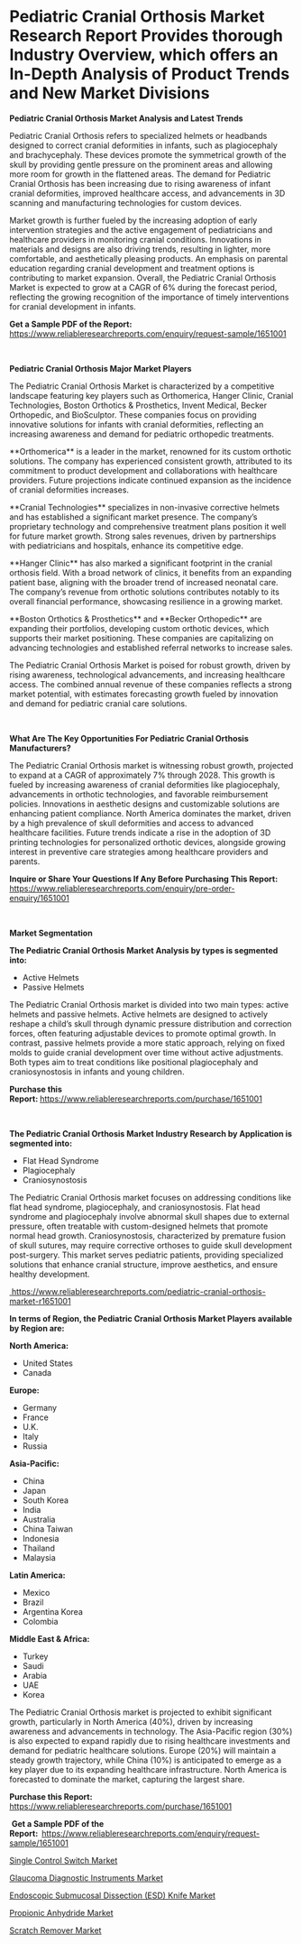 <p><h1>Pediatric Cranial Orthosis Market Research Report Provides thorough Industry Overview, which offers an In-Depth Analysis of Product Trends and New Market Divisions</h1></p><p><strong>Pediatric Cranial Orthosis Market Analysis and Latest Trends</strong></p>
<p><p>Pediatric Cranial Orthosis refers to specialized helmets or headbands designed to correct cranial deformities in infants, such as plagiocephaly and brachycephaly. These devices promote the symmetrical growth of the skull by providing gentle pressure on the prominent areas and allowing more room for growth in the flattened areas. The demand for Pediatric Cranial Orthosis has been increasing due to rising awareness of infant cranial deformities, improved healthcare access, and advancements in 3D scanning and manufacturing technologies for custom devices. </p><p>Market growth is further fueled by the increasing adoption of early intervention strategies and the active engagement of pediatricians and healthcare providers in monitoring cranial conditions. Innovations in materials and designs are also driving trends, resulting in lighter, more comfortable, and aesthetically pleasing products. An emphasis on parental education regarding cranial development and treatment options is contributing to market expansion. Overall, the Pediatric Cranial Orthosis Market is expected to grow at a CAGR of 6% during the forecast period, reflecting the growing recognition of the importance of timely interventions for cranial development in infants.</p></p>
<p><strong>Get a Sample PDF of the Report:&nbsp;</strong> <a href="https://www.reliableresearchreports.com/enquiry/request-sample/1651001?utm_campaign=28&utm_medium=2&utm_source=Github&utm_content=ia&utm_term=26092024&utm_id=pediatric-cranial-orthosis">https://www.reliableresearchreports.com/enquiry/request-sample/1651001</a></p>
<p>&nbsp;</p>
<p><strong>Pediatric Cranial Orthosis Major Market Players</strong></p>
<p><p>The Pediatric Cranial Orthosis Market is characterized by a competitive landscape featuring key players such as Orthomerica, Hanger Clinic, Cranial Technologies, Boston Orthotics & Prosthetics, Invent Medical, Becker Orthopedic, and BioSculptor. These companies focus on providing innovative solutions for infants with cranial deformities, reflecting an increasing awareness and demand for pediatric orthopedic treatments.</p><p>**Orthomerica** is a leader in the market, renowned for its custom orthotic solutions. The company has experienced consistent growth, attributed to its commitment to product development and collaborations with healthcare providers. Future projections indicate continued expansion as the incidence of cranial deformities increases.</p><p>**Cranial Technologies** specializes in non-invasive corrective helmets and has established a significant market presence. The company’s proprietary technology and comprehensive treatment plans position it well for future market growth. Strong sales revenues, driven by partnerships with pediatricians and hospitals, enhance its competitive edge.</p><p>**Hanger Clinic** has also marked a significant footprint in the cranial orthosis field. With a broad network of clinics, it benefits from an expanding patient base, aligning with the broader trend of increased neonatal care. The company’s revenue from orthotic solutions contributes notably to its overall financial performance, showcasing resilience in a growing market.</p><p>**Boston Orthotics & Prosthetics** and **Becker Orthopedic** are expanding their portfolios, developing custom orthotic devices, which supports their market positioning. These companies are capitalizing on advancing technologies and established referral networks to increase sales.</p><p>The Pediatric Cranial Orthosis Market is poised for robust growth, driven by rising awareness, technological advancements, and increasing healthcare access. The combined annual revenue of these companies reflects a strong market potential, with estimates forecasting growth fueled by innovation and demand for pediatric cranial care solutions.</p></p>
<p>&nbsp;</p>
<p><strong>What Are The Key Opportunities For Pediatric Cranial Orthosis Manufacturers?</strong></p>
<p><p>The Pediatric Cranial Orthosis market is witnessing robust growth, projected to expand at a CAGR of approximately 7% through 2028. This growth is fueled by increasing awareness of cranial deformities like plagiocephaly, advancements in orthotic technologies, and favorable reimbursement policies. Innovations in aesthetic designs and customizable solutions are enhancing patient compliance. North America dominates the market, driven by a high prevalence of skull deformities and access to advanced healthcare facilities. Future trends indicate a rise in the adoption of 3D printing technologies for personalized orthotic devices, alongside growing interest in preventive care strategies among healthcare providers and parents.</p></p>
<p><strong>Inquire or Share Your Questions If Any Before Purchasing This Report:</strong> <a href="https://www.reliableresearchreports.com/enquiry/pre-order-enquiry/1651001?utm_campaign=28&utm_medium=2&utm_source=Github&utm_content=ia&utm_term=26092024&utm_id=pediatric-cranial-orthosis">https://www.reliableresearchreports.com/enquiry/pre-order-enquiry/1651001</a></p>
<p>&nbsp;</p>
<p><strong>Market Segmentation</strong></p>
<p><strong>The Pediatric Cranial Orthosis Market Analysis by types is segmented into:</strong></p>
<p><ul><li>Active Helmets</li><li>Passive Helmets</li></ul></p>
<p><p>The Pediatric Cranial Orthosis market is divided into two main types: active helmets and passive helmets. Active helmets are designed to actively reshape a child’s skull through dynamic pressure distribution and correction forces, often featuring adjustable devices to promote optimal growth. In contrast, passive helmets provide a more static approach, relying on fixed molds to guide cranial development over time without active adjustments. Both types aim to treat conditions like positional plagiocephaly and craniosynostosis in infants and young children.</p></p>
<p><strong>Purchase this Report:&nbsp;</strong><a href="https://www.reliableresearchreports.com/purchase/1651001?utm_campaign=28&utm_medium=2&utm_source=Github&utm_content=ia&utm_term=26092024&utm_id=pediatric-cranial-orthosis">https://www.reliableresearchreports.com/purchase/1651001</a></p>
<p>&nbsp;</p>
<p><strong>The Pediatric Cranial Orthosis Market Industry Research by Application is segmented into:</strong></p>
<p><ul><li>Flat Head Syndrome</li><li>Plagiocephaly</li><li>Craniosynostosis</li></ul></p>
<p><p>The Pediatric Cranial Orthosis market focuses on addressing conditions like flat head syndrome, plagiocephaly, and craniosynostosis. Flat head syndrome and plagiocephaly involve abnormal skull shapes due to external pressure, often treatable with custom-designed helmets that promote normal head growth. Craniosynostosis, characterized by premature fusion of skull sutures, may require corrective orthoses to guide skull development post-surgery. This market serves pediatric patients, providing specialized solutions that enhance cranial structure, improve aesthetics, and ensure healthy development.</p></p>
<p><a href="https://www.reliableresearchreports.com/pediatric-cranial-orthosis-market-r1651001?utm_campaign=28&utm_medium=2&utm_source=Github&utm_content=ia&utm_term=26092024&utm_id=pediatric-cranial-orthosis">&nbsp;https://www.reliableresearchreports.com/pediatric-cranial-orthosis-market-r1651001</a></p>
<p><strong>In terms of Region, the Pediatric Cranial Orthosis Market Players available by Region are:</strong></p>
<p>
    <p> <strong> North America: </strong>
        <ul>
            <li>United States</li>
            <li>Canada</li>
        </ul>
        </p> 
    <p> <strong> Europe: </strong>
        <ul>
            <li>Germany</li>
            <li>France</li>
            <li>U.K.</li>
            <li>Italy</li>
            <li>Russia</li>
        </ul>
        </p> 
    <p> <strong> Asia-Pacific: </strong>
        <ul>
            <li>China</li>
            <li>Japan</li>
            <li>South Korea</li>
            <li>India</li>
            <li>Australia</li>
            <li>China Taiwan</li>
            <li>Indonesia</li>
            <li>Thailand</li>
            <li>Malaysia</li>
        </ul>
        </p> 
    <p> <strong> Latin America: </strong>
        <ul>
            <li>Mexico</li>
            <li>Brazil</li>
            <li>Argentina Korea</li>
            <li>Colombia</li>
        </ul>
        </p> 
    <p> <strong> Middle East & Africa: </strong>
        <ul>
            <li>Turkey</li>
            <li>Saudi</li>
            <li>Arabia</li>
            <li>UAE</li>
            <li>Korea</li>
        </ul>
    </p>
    </p>
<p><p>The Pediatric Cranial Orthosis market is projected to exhibit significant growth, particularly in North America (40%), driven by increasing awareness and advancements in technology. The Asia-Pacific region (30%) is also expected to expand rapidly due to rising healthcare investments and demand for pediatric healthcare solutions. Europe (20%) will maintain a steady growth trajectory, while China (10%) is anticipated to emerge as a key player due to its expanding healthcare infrastructure. North America is forecasted to dominate the market, capturing the largest share.</p></p>
<p><strong>Purchase this Report: </strong><a href="https://www.reliableresearchreports.com/purchase/1651001?utm_campaign=28&utm_medium=2&utm_source=Github&utm_content=ia&utm_term=26092024&utm_id=pediatric-cranial-orthosis">https://www.reliableresearchreports.com/purchase/1651001</a></p>
<p>&nbsp;<strong>Get a Sample PDF of the Report:&nbsp;&nbsp;</strong><a href="https://www.reliableresearchreports.com/enquiry/request-sample/1651001?utm_campaign=28&utm_medium=2&utm_source=Github&utm_content=ia&utm_term=26092024&utm_id=pediatric-cranial-orthosis">https://www.reliableresearchreports.com/enquiry/request-sample/1651001</a></p>
<p><strong></strong></p>
<p><p><a href="https://issuu.com/reportprime-2/docs/single-control-switch-market-size-2_19bf9bd69578c2?utm_campaign=28&utm_medium=2&utm_source=Github&utm_content=ia&utm_term=26092024&utm_id=pediatric-cranial-orthosis">Single Control Switch Market</a></p><p><a href="https://github.com/MarlinNader2023/Market-Research-Report-List-1/blob/main/glaucoma-diagnostic-instruments-market.md?utm_campaign=28&utm_medium=2&utm_source=Github&utm_content=ia&utm_term=26092024&utm_id=pediatric-cranial-orthosis">Glaucoma Diagnostic Instruments Market</a></p><p><a href="https://github.com/SanjidaMahmud81/Market-Research-Report-List-1/blob/main/endoscopic-submucosal-dissection-esd-knife-market.md?utm_campaign=28&utm_medium=2&utm_source=Github&utm_content=ia&utm_term=26092024&utm_id=pediatric-cranial-orthosis">Endoscopic Submucosal Dissection (ESD) Knife Market</a></p><p><a href="https://www.linkedin.com/pulse/driving-factors-behind-propionic-anhydride-market-trends-4y9gf?utm_campaign=28&utm_medium=2&utm_source=Github&utm_content=ia&utm_term=26092024&utm_id=pediatric-cranial-orthosis">Propionic Anhydride Market</a></p><p><a href="https://issuu.com/reportprime-2/docs/scratch-remover-market-size-2030.pp_b0c1cce6e0e510?utm_campaign=28&utm_medium=2&utm_source=Github&utm_content=ia&utm_term=26092024&utm_id=pediatric-cranial-orthosis">Scratch Remover Market</a></p></p>
